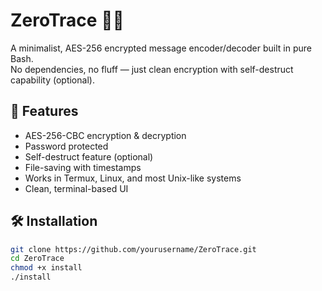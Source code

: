 # ZeroTrace 🕵️‍♂️

A minimalist, AES-256 encrypted message encoder/decoder built in pure Bash.  
No dependencies, no fluff — just clean encryption with self-destruct capability (optional).

## 🚀 Features

- AES-256-CBC encryption & decryption
- Password protected
- Self-destruct feature (optional)
- File-saving with timestamps
- Works in Termux, Linux, and most Unix-like systems
- Clean, terminal-based UI

## 🛠 Installation

```bash
git clone https://github.com/yourusername/ZeroTrace.git
cd ZeroTrace
chmod +x install
./install

